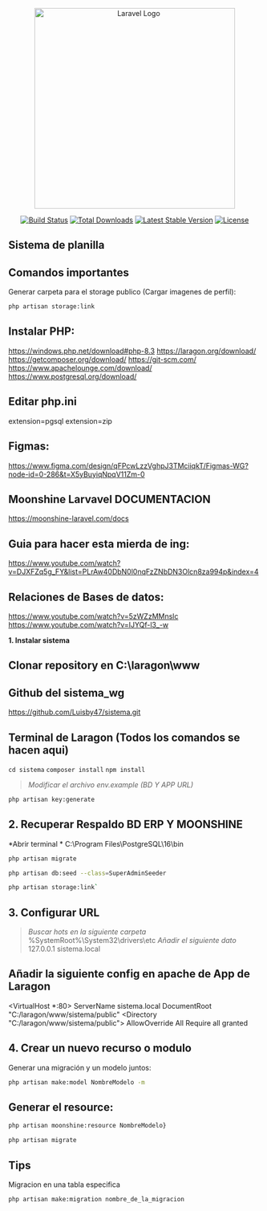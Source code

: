 <p align="center"><a href="https://laravel.com" target="_blank"><img src="https://raw.githubusercontent.com/laravel/art/master/logo-lockup/5%20SVG/2%20CMYK/1%20Full%20Color/laravel-logolockup-cmyk-red.svg" width="400" alt="Laravel Logo"></a></p>

<p align="center">
<a href="https://github.com/laravel/framework/actions"><img src="https://github.com/laravel/framework/workflows/tests/badge.svg" alt="Build Status"></a>
<a href="https://packagist.org/packages/laravel/framework"><img src="https://img.shields.io/packagist/dt/laravel/framework" alt="Total Downloads"></a>
<a href="https://packagist.org/packages/laravel/framework"><img src="https://img.shields.io/packagist/v/laravel/framework" alt="Latest Stable Version"></a>
<a href="https://packagist.org/packages/laravel/framework"><img src="https://img.shields.io/packagist/l/laravel/framework" alt="License"></a>
</p>

## Sistema de planilla

## Comandos importantes
Generar carpeta para el storage publico (Cargar imagenes de perfil):
```bash
php artisan storage:link 
```
## **Instalar PHP:**
https://windows.php.net/download#php-8.3
https://laragon.org/download/
https://getcomposer.org/download/
https://git-scm.com/
https://www.apachelounge.com/download/
https://www.postgresql.org/download/
## Editar php.ini   
extension=pgsql
extension=zip

## Figmas:
https://www.figma.com/design/qFPcwLzzVghpJ3TMciiqkT/Figmas-WG?node-id=0-286&t=X5yBuyiqNpqV11Zm-0

## Moonshine Larvavel DOCUMENTACION
https://moonshine-laravel.com/docs

## Guia para hacer esta mierda de ing:
https://www.youtube.com/watch?v=DJXFZq5g_FY&list=PLrAw40DbN0l0nqFzZNbDN3Olcn8za994p&index=4

## Relaciones de Bases de datos:
https://www.youtube.com/watch?v=5zWZzMMnslc
https://www.youtube.com/watch?v=IJYQf-l3_-w

**1. Instalar sistema**
## Clonar repository en C:\laragon\www 
## Github del sistema_wg
https://github.com/Luisby47/sistema.git

## Terminal de Laragon (Todos los comandos se hacen aqui)
`cd sistema`
`composer install`
`npm install`
> *Modificar el archivo env.example  (BD Y APP URL)*
> 
```bash
php artisan key:generate
```

## 2. Recuperar Respaldo BD ERP Y MOONSHINE
*Abrir terminal *
C:\Program Files\PostgreSQL\16\bin

```bash
php artisan migrate
``` 
``` bash
php artisan db:seed --class=SuperAdminSeeder
```
``` bash
php artisan storage:link`
```


## 3. Configurar URL 
> *Buscar hots en la siguiente carpeta*
%SystemRoot%\System32\drivers\etc
> *Añadir el siguiente dato*
127.0.0.1      sistema.local

## Añadir la siguiente config en apache de App de Laragon
<VirtualHost *:80>
ServerName sistema.local
DocumentRoot "C:/laragon/www/sistema/public"
<Directory "C:/laragon/www/sistema/public">
AllowOverride All
Require all granted
</Directory>
</VirtualHost>

## 4. Crear un nuevo recurso o modulo
Generar una migración y un modelo juntos:

```bash
php artisan make:model NombreModelo -m 
```

## Generar el resource:

```bash
php artisan moonshine:resource NombreModelo}
```

``` bash
php artisan migrate 
```
## Tips
Migracion en una tabla especifica 

```bash
php artisan make:migration nombre_de_la_migracion
```
